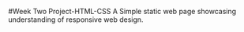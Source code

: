#Week Two Project-HTML-CSS
A Simple static web page showcasing understanding of responsive web design.
